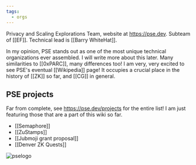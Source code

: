 ```yaml
---
tags:
  - orgs
---
```



Privacy and Scaling Explorations Team, website at https://pse.dev. Subteam of [[EF]]. Technical lead is [[Barry WhiteHat]]. 

In my opinion, PSE stands out as one of the most unique technical organizations ever assembled. I will write more about this later. Many similarities to [[0xPARC]], many differences too!  I am very, very excited to see PSE's eventual [[Wikipedia]] page! It occupies a crucial place in the history of [[ZK]] so far, and [[CG]] in general.

## PSE projects
Far from complete, see https://pse.dev/projects for the entire list! I am just featuring those that are a part of this wiki so far.
- [[Semaphore]]
- [[ZuStamps]]
- [[Jubmoji grant proposal]]
- [[Denver ZK Quests]]



![pselogo](https://pse.dev/_next/image?url=%2F_next%2Fstatic%2Fmedia%2Farchstar.30f39511.webp&w=3840&q=75)


